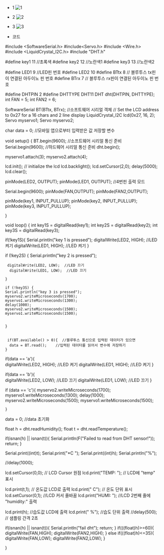 - 1
![1](https://user-images.githubusercontent.com/101080195/206977091-f83c91c9-12c7-45e3-a694-aaabc69ff0f4.png)

- 2
![2](https://user-images.githubusercontent.com/101080195/206978231-e476fbfb-32e8-4dfe-a44b-d9fe47b19ad8.png)

- 3
![3](https://user-images.githubusercontent.com/101080195/206978233-e763b50b-8272-4add-be91-ae40cfe0b373.png)

- 코드

#include <SoftwareSerial.h>
#include<Servo.h>
#include <Wire.h> 
#include <LiquidCrystal_I2C.h>
#include "DHT.h"

#define key1 11 //초록색
#define key2 12 //노란색1
#define key3 13 //노란색2

#define LED1  9 //LED핀 번호
#define LED2 10 
#define BTtx 8   // 블루투스 tx핀이 연결된 아두이노 핀 번호
#define BTrx 7 // 블루투스 rx핀이 연결된 아두이노 핀 번호


#define DHTPIN 2
#define DHTTYPE DHT11
DHT dht(DHTPIN, DHTTYPE);
int FAN = 5;
int FAN2 = 6;


SoftwareSerial BT(BTtx, BTrx);  //소프트웨어 시리얼 객체
// Set the LCD address to 0x27 for a 16 chars and 2 line display
LiquidCrystal_I2C lcd(0x27, 16, 2);
Servo myservo1;
Servo myservo2;

char data = 0;  //모바일 앱으로부터 입력받은 값 저장할 변수

void setup()
{
  BT.begin(9600);  //소프트웨어 시리얼 통신 준비
  Serial.begin(9600);  //하드웨어 시리얼 통신 준비
  dht.begin();

  myservo1.attach(3);
  myservo2.attach(4);
  
 
  lcd.init(); 		// initialize the lcd 
  lcd.backlight();
  lcd.setCursor(2,0);
  delay(5000);
  lcd.clear();

  pinMode(LED2, OUTPUT);
  pinMode(LED1, OUTPUT);  //4번핀 출력 모드
  
  Serial.begin(9600);
  pinMode(FAN,OUTPUT);
  pinMode(FAN2,OUTPUT);
  
  pinMode(key1, INPUT_PULLUP);
  pinMode(key2, INPUT_PULLUP);
  pinMode(key3, INPUT_PULLUP);

 
}

void loop()
{
  int key1S = digitalRead(key1);
  int key2S = digitalRead(key2);
  int key3S = digitalRead(key3);

  if(!key1S){
     Serial.println("key 1 is pressed");
      digitalWrite(LED2, HIGH);  //LED 켜기
      digitalWrite(LED1, HIGH);  //LED 켜기
    }
     
   if (!key2S) {
    Serial.println("key 2 is pressed");
    
     digitalWrite(LED2, LOW);  //LED 끄기
      digitalWrite(LED1, LOW);  //LED 끄기
    
    }
    
    if (!key3S) {
    Serial.println("key 3 is pressed");
    myservo2.writeMicroseconds(1700);
    myservo1.writeMicroseconds(1300);
    delay(1000);  
    myservo2.writeMicroseconds(1500);
    myservo1.writeMicroseconds(1500); 
    
    
    }


     if(BT.available() > 0){  //블루투스 통신으로 입력된 데이터가 있으면
      data = BT.read();    //입력된 데이터를 읽어서 변수에 저장하기
    }

  
     
      
    

  if(data == 'a'){  
      digitalWrite(LED2, HIGH);  //LED 켜기
      digitalWrite(LED1, HIGH);  //LED 켜기
    }
  
  
  
  if(data == 'b'){  
      digitalWrite(LED2, LOW);  //LED 끄기
      digitalWrite(LED1, LOW);  //LED 끄기
    }
   

 
  if (data == 'c'){
    myservo2.writeMicroseconds(1700);
    myservo1.writeMicroseconds(1300);
    delay(1000);  
    myservo2.writeMicroseconds(1500);
    myservo1.writeMicroseconds(1500); 

    }
  

  data = 0;  //data 초기화



  float h = dht.readHumidity();
  float t = dht.readTemperature();

  if(isnan(h) || isnan(t)){
    Serial.println(F("Failed to read from DHT sensor!"));
    return;
  }

  Serial.print((int)t); Serial.print("*C ");
  Serial.print((int)h); Serial.println("%");

  //delay(1000);

  lcd.setCursor(0,0); // LCD Cursor 원점
  lcd.print("TEMP: "); // LCD에 "temp" 표시
  
  lcd.print(t,1); // 온도값 LCD로 출력
  lcd.print(" C"); // 온도 단위 표시
  lcd.setCursor(0,1); //LCD 커서 줄바꿈
  lcd.print("HUMI: "); //LCD 2번째 줄에 "humidity:" 출력

  lcd.print(h); //습도값 LCD에 출력
  lcd.print(" %"); //습도 단위 출력
  //delay(500); // 샘플링 간격 2초

  if(isnan(h) || isnan(t)){
    Serial.println("fail dht");
    return;
  }
  if(((float)h)>=60){
    digitalWrite(FAN,HIGH);
    digitalWrite(FAN2,HIGH);
  }
  else if(((float)h)<=35){
     digitalWrite(FAN,LOW);
     digitalWrite(FAN2,LOW);
  }

}

